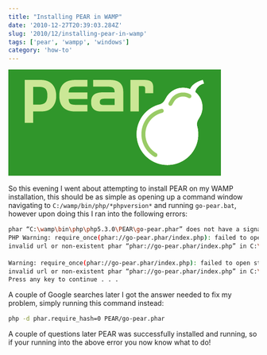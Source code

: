 ```yaml
---
title: "Installing PEAR in WAMP"
date: '2010-12-27T20:39:03.284Z'
slug: '2010/12/installing-pear-in-wamp'
tags: ['pear', 'wampp', 'windows']
category: 'how-to'
---
```


![pear.png](images/pear.png)

So this evening I went about attempting to install PEAR on my WAMP installation, this should be as simple as opening up a command window navigating to `C:/wamp/bin/php/*phpversion*` and running `go-pear.bat`, however upon doing this I ran into the following errors:

```bash
phar “C:\wamp\bin\php\php5.3.0\PEAR\go-pear.phar” does not have a signature
PHP Warning: require_once(phar://go-pear.phar/index.php): failed to open stream: phar error: 
invalid url or non-existent phar “phar://go-pear.phar/index.php” in C:\wamp\bin\php\php5.3.0\PEAR\go-pear.phar on line 1236

Warning: require_once(phar://go-pear.phar/index.php): failed to open stream: phar error: 
invalid url or non-existent phar “phar://go-pear.phar/index.php” in C:\wamp\bin\php\php5.3.0\PEAR\go-pear.phar on line 1236
Press any key to continue . . .
```

A couple of Google searches later I got the answer needed to fix my problem, simply running this command instead:
```bash
php -d phar.require_hash=0 PEAR/go-pear.phar
```
A couple of questions later PEAR was successfully installed and running, so if your running into the above error you now know what to do!